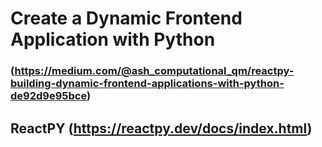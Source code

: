 # Create a Dynamic Frontend Application with Python 
### (https://medium.com/@ash_computational_qm/reactpy-building-dynamic-frontend-applications-with-python-de92d9e95bce)

## ReactPY (https://reactpy.dev/docs/index.html)

